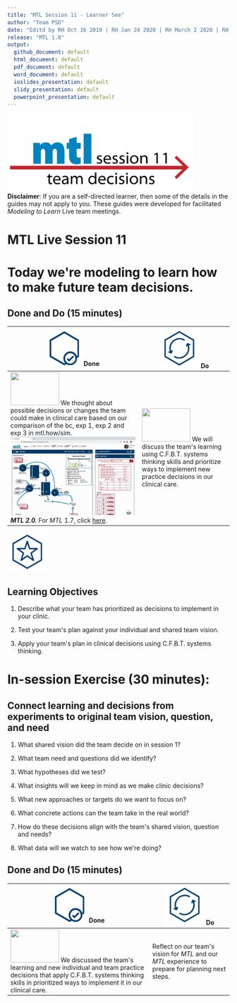 ```yaml
---
title: "MTL Session 11 - Learner See"
author: "Team PSD"
date: "Editd by RH Oct 16 2019 | RH Jan 24 2020 | RH March 2 2020 | RH March 3 2020"
release: "MTL 1.8"
output: 
  github_document: default
  html_document: default
  pdf_document: default
  word_document: default
  ioslides_presentation: default
  slidy_presentation: default
  powerpoint_presentation: default
---
```


[<img src = "https://github.com/lzim/teampsd/blob/master/resources/title_slides/mtl_s11_team_decisions_title.png"
     height = "175" width = "420">](#DontLlink)  
**Disclaimer**: If you are a self-directed learner, then some of the details in the guides may not apply to you. These guides were developed for facilitated *Modeling to Learn* Live team meetings.

# MTL Live Session 11

# Today we're modeling to learn how to make future team decisions.

## Done and Do (15 minutes)
<!-- Do/Done Tables -->
| [<img src = "https://github.com/lzim/teampsd/blob/master/resources/icons/done.png" height = "80" width = "80">](#.) **Done** | [<img src = "https://github.com/lzim/teampsd/blob/master/resources/icons/do.png" height = "90" width = "90">](#.) **Do** |
| --- | --- | 
| [<img src = "https://raw.githubusercontent.com/lzim/teampsd/master/resources/logos/mtl_how_sim.png" height = "75" width = "110">](http://mtl.how/sim) We thought about possible decisions or changes the team could make in clinical care based on our comparison of the bc, exp 1, exp 2 and exp 3 in mtl.how/sim. [![](https://raw.githubusercontent.com/lzim/teampsd/master/resources/gifs/mtl_2.0/sim_ui_results_dash.gif)](#.)***MTL 2.0.*** For *MTL* 1.7, click [here](https://github.com/lzim/mtl/blob/master/release_1.7/mtl_session11_see.md).| [<img src = "https://raw.githubusercontent.com/lzim/teampsd/master/resources/logos/mtl_how_sim.png" height = "75" width = "110">](http://mtl.how/sim) We will discuss the team's learning using C.F.B.T. systems thinking skills and prioritize ways to implement new practice decisions in our clinical care. | 


<!-- Learning Objectives Icon --> 
[<img src = "https://github.com/lzim/teampsd/blob/master/resources/icons/learning_objectives.png" height = "90" width = "90" style ="display: inline-block"/>](#.)

## Learning Objectives

1. Describe what your team has prioritized as decisions to implement in your clinic.

2. Test your team's plan against your individual and shared team vision.

3. Apply your team's plan in clinical decisions using C.F.B.T. systems thinking. 


# In-session Exercise (30 minutes): 

## Connect learning and decisions from experiments to original team vision, question, and need

1.  What shared vision did the team decide on in session 1?

2.  What team need and questions did we identify?

3.  What hypotheses did we test? 

4.  What insights will we keep in mind as we make clinic decisions?

5.  What new approaches or targets do we want to focus on?

6.  What concrete actions can the team take in the real world?

7.  How do these decisions align with the team's shared vision, question and needs?

8.  What data will we watch to see how we're doing?


## Done and Do (15 minutes)
<!-- Do/Done Tables -->
| [<img src = "https://github.com/lzim/teampsd/blob/master/resources/icons/done.png" height = "80" width = "80">](#.) **Done** | [<img src = "https://github.com/lzim/teampsd/blob/master/resources/icons/do.png" height = "90" width = "90">](#.) **Do** |
| --- | --- | 
| [<img src = "https://raw.githubusercontent.com/lzim/teampsd/master/resources/logos/mtl_how_sim.png" height = "75" width = "110">](http://mtl.how/sim) We discussed the team's learning and new individual and team practice decisions that apply C.F.B.T. systems thinking skills in prioritized ways to implement it in our clinical care. | Reflect on our team's vision for _MTL_ and our _MTL_ experience to prepare for planning next steps.| 
